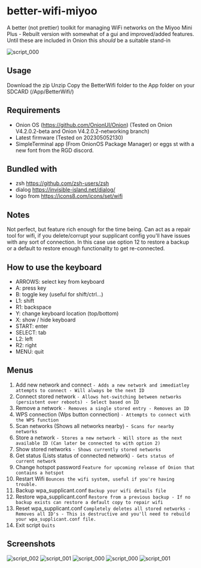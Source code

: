 # better-wifi-miyoo
A better (not prettier) toolkit for managing WiFi networks on the Miyoo Mini Plus - Rebuilt version with somewhat of a gui and improved/added features. Until these are included in Onion this *should* be a suitable stand-in

![script_000](https://github.com/XK9274/better-wifi-miyoo/assets/47260768/10e4885f-b857-486d-a288-c35acf03e40c)

## Usage
Download the zip
Unzip
Copy the BetterWifi folder to the App folder on your SDCARD (/App/BetterWifi/)

## Requirements
- Onion OS (https://github.com/OnionUI/Onion) (Tested on Onion V4.2.0.2-beta and Onion V4.2.0.2-networking branch)
- Latest firmware (Tested on 202305052130)
- SimpleTerminal app (From OnionOS Package Manager) or eggs st with a new font from the RGD discord.

## Bundled with
- zsh https://github.com/zsh-users/zsh
- dialog https://invisible-island.net/dialog/
- logo from https://icons8.com/icons/set/wifi

## Notes
Not perfect, but feature rich enough for the time being. Can act as a repair tool for wifi, if you delete/corrupt your supplicant config you'll have issues with any sort of connection. In this case use option 12 to restore a backup or a default to restore enough functionality to get re-connected.

## How to use the keyboard
- ARROWS: select key from keyboard
- A: press key
- B: toggle key (useful for shift/ctrl...)
- L1: shift
- R1: backspace
- Y: change keyboard location (top/bottom)
- X: show / hide keyboard
- START: enter
- SELECT: tab
- L2: left
- R2: right
- MENU: quit

## Menus

1. Add new network and connect  						`- Adds a new network and immediatley attempts to connect - Will always be the next ID`
2. Connect stored network 						  		`- Allows hot-switching between networks (persistent over reboots) - Select based on ID`
3. Remove a network 						  		`- Removes a single stored entry - Removes an ID`
4. WPS connection (Wps button connection)  		 	    `- Attempts to connect with the WPS function`
5. Scan networks (Shows all networks nearby)  			-` Scans for nearby networks`
6. Store a network 							  			`- Stores a new network - Will store as the next available ID (Can later be connected to with option 2)`
7. Show stored networks	 								`- Shows currently stored networks`
8. Get status (Lists status of connected network)   	`- Gets status of current network`
9. Change hotspot password								`Feature for upcoming release of Onion that contains a hotspot`
10. Restart Wifi										`Bounces the wifi system, useful if you're having trouble.`
11.	Backup wpa_supplicant.conf							`Backup your wifi details file`
12.	Restore wpa_supplicant.conf							`Restore from a previous backup - If no backup exists can restore a default copy to repair wifi`
13. Reset wpa_supplicant.conf							`Completely deletes all stored networks - Removes all ID's - This is destructive and you'll need to rebuild your wpa_supplicant.conf file. `
14. Exit script											`Quits`

## Screenshots

![script_002](https://github.com/XK9274/better-wifi-miyoo/assets/47260768/2ea59737-872f-4816-bb9e-f828a0cbd404)
![script_001](https://github.com/XK9274/better-wifi-miyoo/assets/47260768/c7ed33fb-5afa-4b17-a805-62e97b5aba20)
![script_000](https://github.com/XK9274/better-wifi-miyoo/assets/47260768/b370c46b-98db-4587-9a48-ff6a3d05acda)
![script_000](https://github.com/XK9274/better-wifi-miyoo/assets/47260768/38af798b-8044-4311-8194-f09cf89c10fa)
![script_001](https://github.com/XK9274/better-wifi-miyoo/assets/47260768/baa58a0a-f2fc-4ef3-a034-80b2286a43cf)

